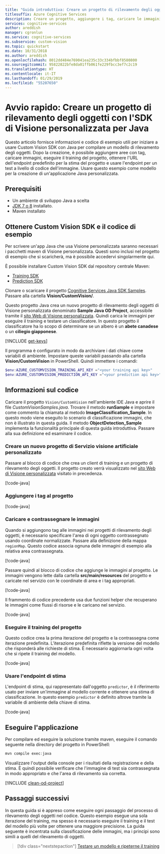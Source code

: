 ```yaml
---
title: "Guida introduttiva: Creare un progetto di rilevamento degli oggetti con l'SDK di Visione personalizzata per Java"
titlesuffix: Azure Cognitive Services
description: Creare un progetto, aggiungere i tag, caricare le immagini, eseguire il training del progetto e rilevare oggetti usando Java SDK.
services: cognitive-services
author: areddish
manager: cgronlun
ms.service: cognitive-services
ms.subservice: custom-vision
ms.topic: quickstart
ms.date: 10/31/2018
ms.author: areddish
ms.openlocfilehash: 8012dd484e769041ea235c33c334bfbbf8580800
ms.sourcegitcommit: 95822822bfe8da01ffb061fe229fbcc3ef7c2c19
ms.translationtype: HT
ms.contentlocale: it-IT
ms.lasthandoff: 01/29/2019
ms.locfileid: "55207650"
---
```

# <a name="quickstart-create-an-object-detection-project-with-the-custom-vision-sdk-for-java"></a>Avvio rapido: Creare un progetto di rilevamento degli oggetti con l'SDK di Visione personalizzata per Java

Questo articolo fornisce informazioni e codice di esempio utili per iniziare a usare Custom Vision SDK con Java per compilare un modello di rilevamento degli oggetti. Dopo la creazione, è possibile aggiungere aree con tag, caricare immagini, eseguire il training del progetto, ottenere l'URL dell'endpoint predefinito per la stima del progetto e usare l'endpoint per un test a livello di codice dell'immagine. Usare questo esempio come modello per la creazione di un'applicazione Java personalizzata. 

## <a name="prerequisites"></a>Prerequisiti

- Un ambiente di sviluppo Java a scelta
- [JDK 7 o 8](https://aka.ms/azure-jdks) installato.
- Maven installato

## <a name="get-the-custom-vision-sdk-and-sample-code"></a>Ottenere Custom Vision SDK e il codice di esempio
Per scrivere un'app Java che usa Visione personalizzata saranno necessari i pacchetti maven di Visione personalizzata. Questi sono inclusi nel progetto di esempio che si scaricherà, ma è possibile accedervi singolarmente qui.

È possibile installare Custom Vision SDK dal repository centrale Maven:
* [Training SDK](https://mvnrepository.com/artifact/com.microsoft.azure.cognitiveservices/azure-cognitiveservices-customvision-training)
* [Prediction SDK](https://mvnrepository.com/artifact/com.microsoft.azure.cognitiveservices/azure-cognitiveservices-customvision-prediction)

Clonare o scaricare il progetto [Cognitive Services Java SDK Samples](https://github.com/Azure-Samples/cognitive-services-java-sdk-samples/tree/master). Passare alla cartella **Vision/CustomVision/**.

Questo progetto Java crea un nuovo progetto di rilevamento degli oggetti di Visione personalizzata denominato __Sample Java OD Project__, accessibile tramite il [sito Web di Visione personalizzata](https://customvision.ai/). Quindi carica le immagini per eseguire il training e testare un classificatore. In questo progetto il classificatore ha lo scopo di determinare se un albero è un __abete canadese__ o un __ciliegio giapponese__.

[!INCLUDE [get-keys](includes/get-keys.md)]

Il programma è configurato in modo da archiviare i dati chiave come variabili di ambiente. Impostare queste variabili passando alla cartella **Vision/CustomVision** in PowerShell. Quindi immettere i comandi:

```PowerShell
$env:AZURE_CUSTOMVISION_TRAINING_API_KEY ="<your training api key>"
$env:AZURE_CUSTOMVISION_PREDICTION_API_KEY ="<your prediction api key>"
```

## <a name="understand-the-code"></a>Informazioni sul codice

Caricare il progetto `Vision/CustomVision` nell'ambiente IDE Java e aprire il file _CustomVisionSamples.java_. Trovare il metodo **runSample** e impostare come commento la chiamata al metodo **ImageClassification_Sample**. In questo modo viene eseguito lo scenario di classificazione immagini, che non è illustrato in questa guida. Il metodo **ObjectDetection_Sample** implementa la funzionalità principale di questa guida introduttiva. Passare alla sua definizione ed esaminare il codice. 

### <a name="create-a-new-custom-vision-service-project"></a>Creare un nuovo progetto di Servizio visione artificiale personalizzato

Passare al blocco di codice che crea un client di training e un progetto di rilevamento degli oggetti. Il progetto creato verrà visualizzato nel [sito Web di Visione personalizzata](https://customvision.ai/) visitato in precedenza. 

[!code-java[](~/cognitive-services-java-sdk-samples/Vision/CustomVision/src/main/java/com/microsoft/azure/cognitiveservices/vision/customvision/samples/CustomVisionSamples.java?range=181-206)]

### <a name="add-tags-to-your-project"></a>Aggiungere i tag al progetto

[!code-java[](~/cognitive-services-java-sdk-samples/Vision/CustomVision/src/main/java/com/microsoft/azure/cognitiveservices/vision/customvision/samples/CustomVisionSamples.java?range=208-218)]

### <a name="upload-and-tag-images"></a>Caricare e contrassegnare le immagini

Quando si aggiungono tag alle immagini nei progetti di rilevamento degli oggetti, è necessario specificare l'area di ogni oggetto contrassegnato usando coordinate normalizzate. Passare alla definizione della mappa `regionMap`. Questo codice associa ognuna delle immagini di esempio alla relativa area contrassegnata.

[!code-java[](~/cognitive-services-java-sdk-samples/Vision/CustomVision/src/main/java/com/microsoft/azure/cognitiveservices/vision/customvision/samples/CustomVisionSamples.java?range=130-179)]

Passare quindi al blocco di codice che aggiunge le immagini al progetto. Le immagini vengono lette dalla cartella **src/main/resources** del progetto e caricate nel servizio con le coordinate di area e i tag appropriati.

[!code-java[](~/cognitive-services-java-sdk-samples/Vision/CustomVision/src/main/java/com/microsoft/azure/cognitiveservices/vision/customvision/samples/CustomVisionSamples.java?range=220-231)]

Il frammento di codice precedente usa due funzioni helper che recuperano le immagini come flussi di risorse e le caricano nel servizio.

[!code-java[](~/cognitive-services-java-sdk-samples/Vision/CustomVision/src/main/java/com/microsoft/azure/cognitiveservices/vision/customvision/samples/CustomVisionSamples.java?range=277-314)]

### <a name="train-the-project"></a>Eseguire il training del progetto

Questo codice crea la prima iterazione del progetto e la contrassegna come iterazione predefinita. L'iterazione predefinita riflette la versione del modello che risponderà alle richieste di stima. È necessario aggiornarla ogni volta che si ripete il training del modello.

[!code-java[](~/cognitive-services-java-sdk-samples/Vision/CustomVision/src/main/java/com/microsoft/azure/cognitiveservices/vision/customvision/samples/CustomVisionSamples.java?range=233-242)]

### <a name="use-the-prediction-endpoint"></a>Usare l'endpoint di stima

L'endpoint di stima, qui rappresentato dall'oggetto `predictor`, è il riferimento usato per inviare un'immagine al modello corrente e ottenere una stima di classificazione. In questo esempio `predictor` è definito altrove tramite la variabile di ambiente della chiave di stima.

[!code-java[](~/cognitive-services-java-sdk-samples/Vision/CustomVision/src/main/java/com/microsoft/azure/cognitiveservices/vision/customvision/samples/CustomVisionSamples.java?range=244-270)]

## <a name="run-the-application"></a>Eseguire l'applicazione

Per compilare ed eseguire la soluzione tramite maven, eseguire il comando seguente nella directory del progetto in PowerShell:

```PowerShell
mvn compile exec:java
```

Visualizzare l'output della console per i risultati della registrazione e della stima. È quindi possibile verificare che l'immagine di test sia contrassegnata in modo appropriato e che l'area di rilevamento sia corretta.

[!INCLUDE [clean-od-project](includes/clean-od-project.md)]

## <a name="next-steps"></a>Passaggi successivi

In questa guida si è appreso come eseguire ogni passaggio del processo di rilevamento degli oggetti nel codice. Questo esempio esegue una sola iterazione del training, ma spesso è necessario eseguire il training e il test del modello più volte per ottenere una maggiore precisione. La guida seguente è incentrata sulla classificazione delle immagini, ma i principi sono simili a quelli del rilevamento di oggetti.

> [!div class="nextstepaction"]
> [Testare un modello e ripeterne il training](test-your-model.md)
